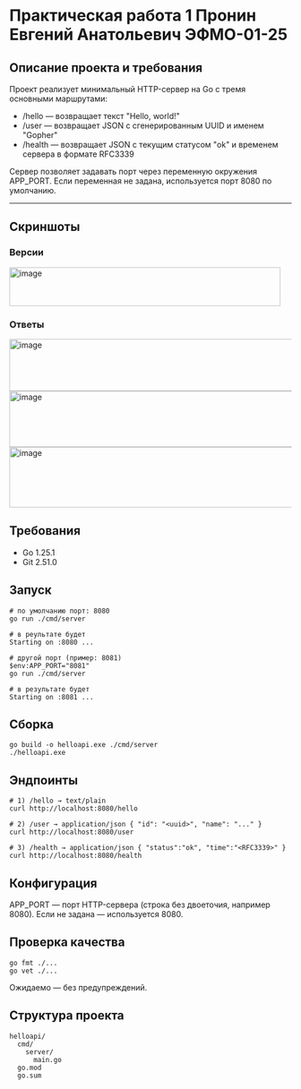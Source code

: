 # Практическая работа 1 Пронин Евгений Анатольевич ЭФМО-01-25

## Описание проекта и требования

Проект реализует минимальный HTTP-сервер на Go с тремя основными маршрутами:

* /hello — возвращает текст "Hello, world!"
* /user — возвращает JSON с сгенерированным UUID и именем "Gopher"
* /health — возвращает JSON с текущим статусом "ok" и временем сервера в формате RFC3339

Сервер позволяет задавать порт через переменную окружения APP_PORT. Если переменная не задана, используется порт 8080 по умолчанию.

---

## Скриншоты

### Версии

<img width="484" height="69" alt="image" src="https://github.com/user-attachments/assets/c322734c-eede-4509-b42f-b1ea6883d85c" />

### Ответы

<img width="628" height="93" alt="image" src="https://github.com/user-attachments/assets/a1ffdc3f-cb04-4b25-8327-482a8131d87a" />

<img width="618" height="100" alt="image" src="https://github.com/user-attachments/assets/14b188db-22c0-403f-9458-b2c058e441a7" />

<img width="623" height="108" alt="image" src="https://github.com/user-attachments/assets/469a4a94-f24c-46af-ab14-ac988f3bfbf0" />



## Требования

* Go 1.25.1
* Git 2.51.0

## Запуск


```
# по умолчанию порт: 8080
go run ./cmd/server

# в реультате будет
Starting on :8080 ...

# другой порт (пример: 8081)
$env:APP_PORT="8081"
go run ./cmd/server

# в результате будет
Starting on :8081 ...
```

## Сборка

```
go build -o helloapi.exe ./cmd/server
./helloapi.exe
```

## Эндпоинты

```
# 1) /hello → text/plain
curl http://localhost:8080/hello

# 2) /user → application/json { "id": "<uuid>", "name": "..." }
curl http://localhost:8080/user

# 3) /health → application/json { "status":"ok", "time":"<RFC3339>" }
curl http://localhost:8080/health
```

## Конфигурация

APP_PORT — порт HTTP-сервера (строка без двоеточия, например 8080). Если не задана — используется 8080.

## Проверка качества
```
go fmt ./...
go vet ./...
```
Ожидаемо — без предупреждений.

## Структура проекта

```
helloapi/
  cmd/
    server/
      main.go
  go.mod
  go.sum   
```
